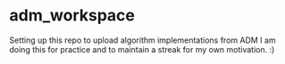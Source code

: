 # adm_workspace
Setting up this repo to upload algorithm implementations from ADM
I am doing this for practice and to maintain a streak for my own motivation. :)
